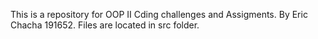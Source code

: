 This is a repository for OOP II Cding challenges and Assigments. By Eric Chacha 191652.
Files are located in src folder.
